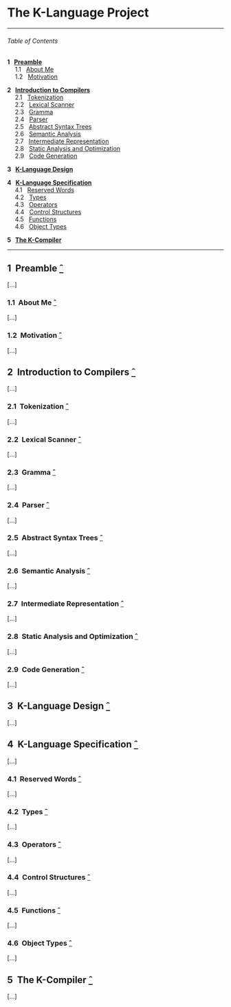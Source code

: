 # The K-Language Project

---
###### Table of Contents

__1&nbsp;&nbsp; [Preamble](#1-preamble-ˆ)__  
&ensp;&ensp; 1.1&nbsp;&nbsp; [About Me](#11-about-me-ˆ)  
&ensp;&ensp; 1.2&nbsp;&nbsp; [Motivation](#12-motivation-ˆ)  

__2&nbsp;&nbsp; [Introduction to Compilers](#2-introduction-to-compilers-ˆ)__  
&ensp;&ensp; 2.1&nbsp;&nbsp; [Tokenization](#21-tokenization-ˆ)  
&ensp;&ensp; 2.2&nbsp;&nbsp; [Lexical Scanner](#22-lexical-scanner-ˆ)  
&ensp;&ensp; 2.3&nbsp;&nbsp; [Gramma](#23-gramma-ˆ)  
&ensp;&ensp; 2.4&nbsp;&nbsp; [Parser](#24-parser-ˆ)  
&ensp;&ensp; 2.5&nbsp;&nbsp; [Abstract Syntax Trees](#25-abstract-syntax-trees-ˆ)  
&ensp;&ensp; 2.6&nbsp;&nbsp; [Semantic Analysis](#26-semantic-analysis-ˆ)  
&ensp;&ensp; 2.7&nbsp;&nbsp; [Intermediate Representation](#27-intermediate-representation-ˆ)  
&ensp;&ensp; 2.8&nbsp;&nbsp; [Static Analysis and Optimization](#28-static-analysis-and-optimization-ˆ)  
&ensp;&ensp; 2.9&nbsp;&nbsp; [Code Generation](#29-code-generation-ˆ)  

__3&nbsp;&nbsp; [K-Language Design](#3-k-language-design-ˆ)__  

__4&nbsp;&nbsp; [K-Language Specification](#4-k-language-specification-ˆ)__  
&ensp;&ensp; 4.1&nbsp;&nbsp; [Reserved Words](#41-reserved-words-ˆ)  
&ensp;&ensp; 4.2&nbsp;&nbsp; [Types](#42-types-ˆ)  
&ensp;&ensp; 4.3&nbsp;&nbsp; [Operators](#43-operators-ˆ)  
&ensp;&ensp; 4.4&nbsp;&nbsp; [Control Structures](#44-control-structures-ˆ)  
&ensp;&ensp; 4.5&nbsp;&nbsp; [Functions](#45-functions-ˆ)  
&ensp;&ensp; 4.6&nbsp;&nbsp; [Object Types](#46-object-types-ˆ)  

__5&nbsp;&nbsp; [The K-Compiler](#5-the-k-compiler-ˆ)__

---

## 1&nbsp; Preamble [&#710;](#table-of-contents)
[...]

### 1.1&nbsp; About Me [&#710;](#table-of-contents)
[...]

### 1.2&nbsp; Motivation [&#710;](#table-of-contents)
[...]

## 2&nbsp; Introduction to Compilers [&#710;](#table-of-contents)
[...]

### 2.1&nbsp; Tokenization [&#710;](#table-of-contents)
[...]

### 2.2&nbsp; Lexical Scanner [&#710;](#table-of-contents)
[...]

### 2.3&nbsp; Gramma [&#710;](#table-of-contents)
[...]

### 2.4&nbsp; Parser [&#710;](#table-of-contents)
[...]

### 2.5&nbsp; Abstract Syntax Trees [&#710;](#table-of-contents)
[...]

### 2.6&nbsp; Semantic Analysis [&#710;](#table-of-contents)
[...]

### 2.7&nbsp; Intermediate Representation [&#710;](#table-of-contents)
[...]

### 2.8&nbsp; Static Analysis and Optimization [&#710;](#table-of-contents)
[...]

### 2.9&nbsp; Code Generation [&#710;](#table-of-contents)
[...]


## 3&nbsp; K-Language Design [&#710;](#table-of-contents)
[...]

## 4&nbsp; K-Language Specification [&#710;](#table-of-contents)
[...]

### 4.1&nbsp; Reserved Words [&#710;](#table-of-contents)
[...]

### 4.2&nbsp; Types [&#710;](#table-of-contents)
[...]

### 4.3&nbsp; Operators [&#710;](#table-of-contents)
[...]

### 4.4&nbsp; Control Structures [&#710;](#table-of-contents)
[...]

### 4.5&nbsp; Functions [&#710;](#table-of-contents)
[...]

### 4.6&nbsp; Object Types [&#710;](#table-of-contents)
[...]


## 5&nbsp; The K-Compiler [&#710;](#table-of-contents)
[...]
